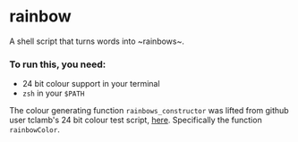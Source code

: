 rainbow
=======

A shell script that turns words into \~rainbows\~.

### To run this, you need:
 - 24 bit colour support in your terminal
 - `zsh` in your `$PATH`

The colour generating function `rainbows_constructor` was lifted from github user tclamb's 24 bit colour test script, [here](https://github.com/tclamb/iTerm2/blob/d0ecb297727a59c9ee551144caeade675d9ae04b/tests/24-bit-color.sh). Specifically the function `rainbowColor`.

[example]: https://raw.githubusercontent.com/raincoats/rainbow/master/example.png